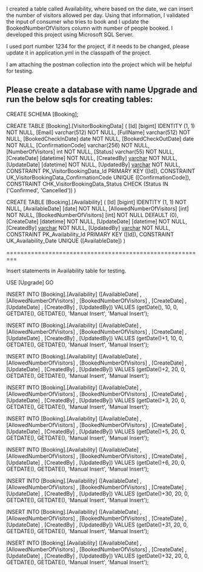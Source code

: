 
I created a table called Availability, where based on the date, we can insert the number of visitors allowed per day.
Using that information, I validated the input of consumer who tries to book and I update the BookedNumberOfVisitors column with number of people booked.
I developed this project using Microsoft SQL Server.

I used port number 1234 for the project, if it needs to be changed, please update it in application.yml in the classpath of the project.

I am attaching the postman collection into the project which will be helpful for testing.


Please create a database with name Upgrade and run the below sqls for creating tables:
--------------------------------------------------------------------------------------


CREATE SCHEMA [Booking];

CREATE TABLE [Booking].[VisitorBookingData] (
  [Id] [bigint] IDENTITY (1, 1) NOT NULL,
  [Email] varchar(512) NOT NULL,
  [FullName] varchar(512) NOT NULL,
  [BookedCheckInDate] date NOT NULL,
  [BookedCheckOutDate] date NOT NULL,
  [ConfirmationCode] varchar(256) NOT NULL,
  [NumberOfVisitors] int NOT NULL,
  [Status] varchar(55) NOT NULL,
  [CreateDate] [datetime] NOT NULL,
  [CreatedBy] [varchar](55) NOT NULL,
  [UpdateDate] [datetime] NOT NULL,
  [UpdatedBy] [varchar](55) NOT NULL,
  CONSTRAINT PK_VisitorBookingData_Id PRIMARY KEY ([Id]),
  CONSTRAINT UK_VisitorBookingData_ConfirmationCode UNIQUE ([ConfirmationCode]),
  CONSTRAINT CHK_VisitorBookingData_Status CHECK (Status IN ('Confirmed', 'Cancelled'))
)


CREATE TABLE [Booking].[Availability] (
  [Id] [bigint] IDENTITY (1, 1) NOT NULL,
  [AvailableDate] [date] NOT NULL,
  [AllowedNumberOfVisitors] [int] NOT NULL,
  [BookedNumberOfVisitors] [int] NOT NULL DEFAULT (0),
  [CreateDate] [datetime] NOT NULL,
  [UpdateDate] [datetime] NOT NULL,
  [CreatedBy] [varchar](55) NOT NULL,
  [UpdatedBy] [varchar](55) NOT NULL,
  CONSTRAINT PK_Availability_Id PRIMARY KEY ([Id]),
  CONSTRAINT UK_Availability_Date UNIQUE ([AvailableDate])
)





=========================================================


Insert statements in Availability table for testing.


USE [Upgrade]
GO

INSERT INTO [Booking].[Availability] ([AvailableDate]
, [AllowedNumberOfVisitors]
, [BookedNumberOfVisitors]
, [CreateDate]
, [UpdateDate]
, [CreatedBy]
, [UpdatedBy])
  VALUES (getDate(), 10, 0, GETDATE(), GETDATE(), 'Manual Insert', 'Manual Insert');

INSERT INTO [Booking].[Availability] ([AvailableDate]
, [AllowedNumberOfVisitors]
, [BookedNumberOfVisitors]
, [CreateDate]
, [UpdateDate]
, [CreatedBy]
, [UpdatedBy])
  VALUES (getDate()+1, 10, 0, GETDATE(), GETDATE(), 'Manual Insert', 'Manual Insert');


INSERT INTO [Booking].[Availability] ([AvailableDate]
, [AllowedNumberOfVisitors]
, [BookedNumberOfVisitors]
, [CreateDate]
, [UpdateDate]
, [CreatedBy]
, [UpdatedBy])
  VALUES (getDate()+2, 20, 0, GETDATE(), GETDATE(), 'Manual Insert', 'Manual Insert');



INSERT INTO [Booking].[Availability] ([AvailableDate]
, [AllowedNumberOfVisitors]
, [BookedNumberOfVisitors]
, [CreateDate]
, [UpdateDate]
, [CreatedBy]
, [UpdatedBy])
  VALUES (getDate()+3, 20, 0, GETDATE(), GETDATE(), 'Manual Insert', 'Manual Insert');


INSERT INTO [Booking].[Availability] ([AvailableDate]
, [AllowedNumberOfVisitors]
, [BookedNumberOfVisitors]
, [CreateDate]
, [UpdateDate]
, [CreatedBy]
, [UpdatedBy])
  VALUES (getDate()+5, 20, 0, GETDATE(), GETDATE(), 'Manual Insert', 'Manual Insert');


INSERT INTO [Booking].[Availability] ([AvailableDate]
, [AllowedNumberOfVisitors]
, [BookedNumberOfVisitors]
, [CreateDate]
, [UpdateDate]
, [CreatedBy]
, [UpdatedBy])
  VALUES (getDate()+6, 20, 0, GETDATE(), GETDATE(), 'Manual Insert', 'Manual Insert');



INSERT INTO [Booking].[Availability] ([AvailableDate]
, [AllowedNumberOfVisitors]
, [BookedNumberOfVisitors]
, [CreateDate]
, [UpdateDate]
, [CreatedBy]
, [UpdatedBy])
  VALUES (getDate()+30, 20, 0, GETDATE(), GETDATE(), 'Manual Insert', 'Manual Insert');


INSERT INTO [Booking].[Availability] ([AvailableDate]
, [AllowedNumberOfVisitors]
, [BookedNumberOfVisitors]
, [CreateDate]
, [UpdateDate]
, [CreatedBy]
, [UpdatedBy])
  VALUES (getDate()+31, 20, 0, GETDATE(), GETDATE(), 'Manual Insert', 'Manual Insert');




INSERT INTO [Booking].[Availability] ([AvailableDate]
, [AllowedNumberOfVisitors]
, [BookedNumberOfVisitors]
, [CreateDate]
, [UpdateDate]
, [CreatedBy]
, [UpdatedBy])
  VALUES (getDate()+32, 20, 0, GETDATE(), GETDATE(), 'Manual Insert', 'Manual Insert');


